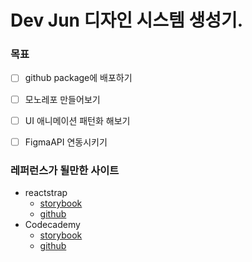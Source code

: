 # Dev Jun 디자인 시스템 생성기.

### 목표
- [ ] github package에 배포하기
- [ ] 모노레포 만들어보기
- [ ] UI 애니메이션 패턴화 해보기
- [ ] FigmaAPI 연동시키기


### 레퍼런스가 될만한 사이트
- reactstrap
    - [storybook](https://reactstrap.github.io/?path=/docs/components-forms--input)
    - [github](https://github.com/reactstrap/reactstrap)
- Codecademy
    - [storybook](https://gamut.codecademy.com/?path=/docs/foundations-colormode--page)
    - [github](https://github.com/Codecademy/gamut)

